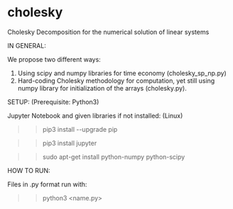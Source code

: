 # cholesky
Cholesky Decomposition for the numerical solution of linear systems

IN GENERAL: 

We propose two different ways:

1. Using scipy and numpy libraries for time economy (cholesky_sp_np.py)
2. Hard-coding Cholesky methodology for computation, yet still using numpy library for initialization of the arrays (cholesky.py).


SETUP: (Prerequisite: Python3)

Jupyter Notebook and given libraries if not installed: (Linux)

>> pip3 install --upgrade pip

>> pip3 install jupyter

>> sudo apt-get install python-numpy python-scipy


HOW TO RUN: 

Files in .py format run with:

>> python3 <name.py> 

